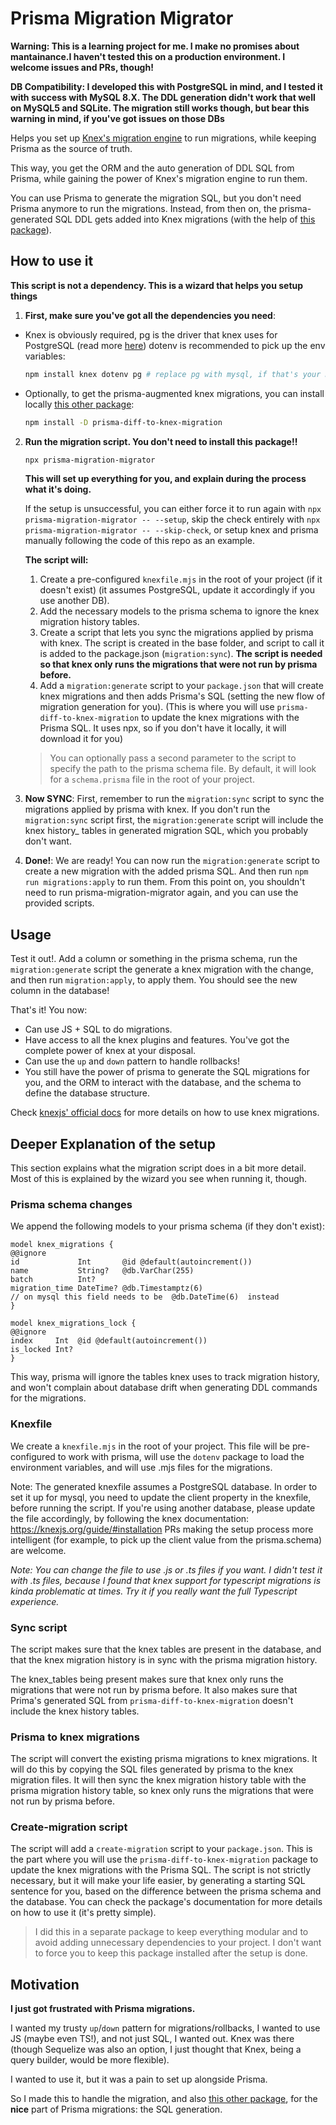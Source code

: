 # Prisma Migration Migrator

**Warning: This is a learning project for me. I make no promises about mantainance.I haven't tested this on a production environment. I welcome issues and PRs, though!**

**DB Compatibility: I developed this with PostgreSQL in mind, and I tested it with success with MySQL 8.X. The DDL generation didn't work that well on MySQL5 and SQLite. The migration still works though, but bear this warning in mind, if you've got issues on those DBs**

Helps you set up [Knex's migration engine](https://knexjs.org/guide/migrations.html) to run migrations, while keeping Prisma as the source of truth. 

This way, you get the ORM and the auto generation of DDL SQL from Prisma, while gaining the power of Knex's migration engine to run them.

You can use Prisma to generate the migration SQL, but you don't need Prisma anymore to run the migrations. 
Instead, from then on, the prisma-generated SQL DDL gets added into Knex migrations (with the help of [this package](https://github.com/spersico/prisma-diff-to-knex-migration)).

## How to use it

**This script is not a dependency. This is a wizard that helps you setup things**

1. **First, make sure you've got all the dependencies you need**:
  - Knex is obviously required, pg is the driver that knex uses for PostgreSQL (read more [here](https://knexjs.org/guide/#node-js)) dotenv is recommended to pick up the env variables: 
    ```bash
    npm install knex dotenv pg # replace pg with mysql, if that's your DB engine.
    ```
  - Optionally, to get the prisma-augmented knex migrations, you can install locally [this other package](https://github.com/spersico/prisma-diff-to-knex-migration): 
    ```bash
    npm install -D prisma-diff-to-knex-migration
    ```
2. **Run the migration script. You don't need to install this package!!** 
    ```bash
    npx prisma-migration-migrator
    ```

    **This will set up everything for you, and explain during the process what it's doing.**
    
    If the setup is unsuccessful, you can either force it to run again with ```npx prisma-migration-migrator -- --setup```, skip the check entirely with ```npx prisma-migration-migrator -- --skip-check```, or setup knex and prisma manually following the code of this repo as an example.
  
    **The script will:**
    1. Create a pre-configured `knexfile.mjs` in the root of your project (if it doesn't exist) (it assumes PostgreSQL, update it accordingly if you use another DB).
    2. Add the necessary models to the prisma schema to ignore the knex migration history tables.
    3. Create a script that lets you sync the migrations applied by prisma with knex. The script is created in the base folder, and script to call it is added to the package.json (`migration:sync`). **The script is needed so that knex only runs the migrations that were not run by prisma before.**
    4. Add a `migration:generate` script to your `package.json` that will create knex migrations and then adds Prisma's SQL (setting the new flow of migration generation for you). (This is where you will use `prisma-diff-to-knex-migration` to update the knex migrations with the Prisma SQL. It uses npx, so if you don't have it locally, it will download it for you)
    
    > You can optionally pass a second parameter to the script to specify the path to the prisma schema file. By default, it will look for a `schema.prisma` file in the root of your project.
    
3. **Now SYNC**:
First, remember to run the `migration:sync` script to sync the migrations applied by prisma with knex. If you don't run the `migration:sync` script first, the `migration:generate` script will include the knex history_ tables in generated migration SQL, which you probably don't want.
4. **Done!**:
We are ready! You can now run the `migration:generate` script to create a new migration with the added prisma SQL. 
And then run `npm run migrations:apply` to run them. 
From this point on, you shouldn't need to run prisma-migration-migrator again, and you can use the provided scripts.

## Usage
Test it out!. 
Add a column or something in the prisma schema, run the `migration:generate` script the generate a knex migration with the change, and then run `migration:apply`, to apply them.
You should see the new column in the database!

That's it! You now:
  - Can use JS + SQL to do migrations.
  - Have access to all the knex plugins and features. You've got the complete power of knex at your disposal.
  - Can use the `up` and `down` pattern to handle rollbacks!
  - You still have the power of prisma to generate the SQL migrations for you, and the ORM to interact with the database, and the schema to define the database structure.

Check [knexjs' official docs](https://knexjs.org/guide/migrations.html) for more details on how to use knex migrations.


## Deeper Explanation of the setup
This section explains what the migration script does in a bit more detail. Most of this is explained by the wizard you see when running it, though.

### Prisma schema changes
We append the following models to your prisma schema (if they don't exist):
  ```prisma
model knex_migrations {
  @@ignore
  id             Int       @id @default(autoincrement())
  name           String?   @db.VarChar(255)
  batch          Int?
  migration_time DateTime? @db.Timestamptz(6)
  // on mysql this field needs to be  @db.DateTime(6)  instead
}

model knex_migrations_lock {
  @@ignore
  index     Int  @id @default(autoincrement())
  is_locked Int?
}

  ```
This way, prisma will ignore the tables knex uses to track migration history, and won't complain about database drift when generating DDL commands for the migrations.
    
### Knexfile

We create a `knexfile.mjs` in the root of your project.
This file will be pre-configured to work with prisma, will use the `dotenv` package to load the environment variables, and will use .mjs files for the migrations.

Note: The generated knexfile assumes a PostgreSQL database. In order to set it up for mysql, you need to update the client property in the knexfile, before running the script.
  If you're using another database, please update the file accordingly, by following the knex documentation: https://knexjs.org/guide/#installation
  PRs making the setup process more intelligent (for example, to pick up the client value from the prisma.schema) are welcome.
  
*Note: You can change the file to use .js or .ts files if you want. I didn't test it with .ts files, because I found that knex support for typescript migrations is kinda problematic at times. Try it if you really want the full Typescript experience.*

### Sync script
The script makes sure that the knex tables are present in the database, and that the knex migration history is in sync with the prisma migration history.

The knex_tables being present makes sure that knex only runs the migrations that were not run by prisma before. It also makes sure that Prima's generated SQL from `prisma-diff-to-knex-migration` doesn't include the knex history tables.


### Prisma to knex migrations
The script will convert the existing prisma migrations to knex migrations. It will do this by copying the SQL files generated by prisma to the knex migration files.
It will then sync the knex migration history table with the prisma migration history table, so knex only runs the migrations that were not run by prisma before.

### Create-migration script

The script will add a `create-migration` script to your `package.json`. This is the part where you will use the `prisma-diff-to-knex-migration` package to update the knex migrations with the Prisma SQL. The script is not strictly necessary, but it will make your life easier, by generating a starting SQL sentence for you, based on the difference between the prisma schema and the database. You can check the package's documentation for more details on how to use it (it's pretty simple).

> I did this in a separate package to keep everything modular and to avoid adding unnecessary dependencies to your project. I don't want to force you to keep this package installed after the setup is done.
  
## Motivation

**I just got frustrated with Prisma migrations.**

I wanted my trusty `up`/`down` pattern for migrations/rollbacks, I wanted to use JS (maybe even TS!), and not just SQL, I wanted out. Knex was there (though Sequelize was also an option, I just thought that Knex, being a query builder, would be more flexible).

I wanted to use it, but it was a pain to set up alongside Prisma.

So I made this to handle the migration, and also [this other package](https://github.com/spersico/prisma-diff-to-knex-migration), for the **nice** part of Prisma migrations: the SQL generation.
